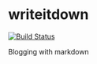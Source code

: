writeitdown
===========
[![Build Status](https://travis-ci.org/camjackson/writeitdown.png)](https://travis-ci.org/camjackson/writeitdown)

Blogging with markdown
